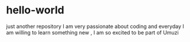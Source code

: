 # hello-world
just another repository
I am very passionate about coding and everyday I am willing to learn something new , I am so excited to be part of Umuzi
